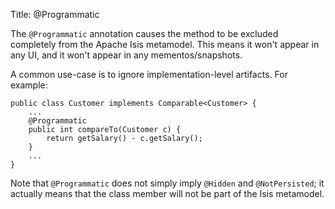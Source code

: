 Title: @Programmatic

The `@Programmatic` annotation causes the method to be excluded completely from the Apache Isis metamodel.  This means it won't appear in any UI, and it won't appear in any mementos/snapshots.

A common use-case is to ignore implementation-level artifacts. For
example:

    public class Customer implements Comparable<Customer> {
        ...
        @Programmatic
        public int compareTo(Customer c) { 
            return getSalary() - c.getSalary();
        }
        ...
    }

Note that `@Programmatic` does not simply imply `@Hidden` and `@NotPersisted`;
it actually means that the class member will not be part of the Isis
metamodel.

